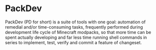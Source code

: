 # PackDev

PackDev (PD for short) is a suite of tools with one goal: automation of remedial
and/or time-consuming tasks, frequently performed during development life cycle
of Minecraft modpacks, so that more time can be spent actually developing and
far less time running shell commands in series to implement, test, verify and
commit a feature of changeset.


<!--
vim: ts=2 sw=2 et fdm=marker :
-->
